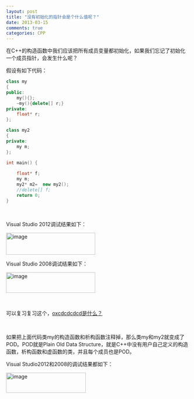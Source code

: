 ```yaml
---
layout: post
title: "没有初始化的指针会是个什么值呢？"
date: 2013-03-15
comments: true
categories: CPP
---
```

<p>在C++的构造函数中我们应该把所有成员变量都初始化，如果我们忘记了初始化一个成员指针，会发生什么呢？</p>  <p>假设有如下代码：</p>  

```cpp
class my
{
public:
    my(){};
    ~my(){delete[] r;}
private:
    float* r;
};

class my2
{
private:
    my m;
};

int main() {
    
    float* f;
    my m;
    my2* m2=  new my2();
    //delete[] f; 
    return 0;
}
```

<p>&#160;</p>

<p>Visual Studio 2012调试结果如下：</p>

<p><a href="http://images.cnitblog.com/blog/163228/201303/15163039-d46979d842144e87ad29c392b1593968.png"><img style="background-image: none; border-bottom: 0px; border-left: 0px; margin: 0px; padding-left: 0px; padding-right: 0px; display: inline; border-top: 0px; border-right: 0px; padding-top: 0px" title="image" border="0" alt="image" src="http://images.cnitblog.com/blog/163228/201303/15163039-cc8e1dfda0ce468bb5c76928b8b5eab1.png" width="244" height="60" /></a></p>

<p>Visual Studio 2008调试结果如下：</p>

<p><a href="http://images.cnitblog.com/blog/163228/201303/15163039-a1e66d95d84145f698b4fa9ec85f1653.png"><img style="background-image: none; border-bottom: 0px; border-left: 0px; margin: 0px; padding-left: 0px; padding-right: 0px; display: inline; border-top: 0px; border-right: 0px; padding-top: 0px" title="image" border="0" alt="image" src="http://images.cnitblog.com/blog/163228/201303/15163040-dac19fd40dd54735ac08a0e8b4a97007.png" width="244" height="56" /></a></p>



<p>&#160;</p>

<p>可以复习复习这个，<a href="http://fresky.github.io/blog/2012/07/06/what-is-oxcdcdcdcd/">oxcdcdcdcd是什么？</a></p>

<p>&#160;</p>

<p>如果把上面代码类my的构造函数和析构函数注释掉，那么类my和my2就变成了POD。POD就是Plain Old Data Structure，就是C++中没有用户自己定义的构造函数，析构函数和虚函数的类，并且每个成员也是POD。</p>

<p>Visual Studio2012和2008的调试结果都如下：</p>

<p><a href="http://images.cnitblog.com/blog/163228/201303/15163040-cb8d42aa8c0b4e759f212e352e64c13f.png"><img style="background-image: none; border-bottom: 0px; border-left: 0px; margin: 0px; padding-left: 0px; padding-right: 0px; display: inline; border-top: 0px; border-right: 0px; padding-top: 0px" title="image" border="0" alt="image" src="http://images.cnitblog.com/blog/163228/201303/15163041-06b4fdb3912c4a3ca501e22ff290c412.png" width="218" height="55" /></a></p>
